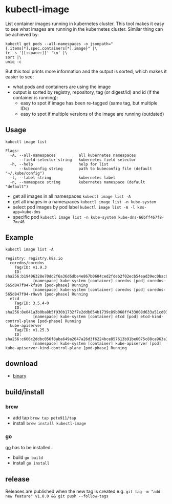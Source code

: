 # kubectl-image
List container images running in kubernetes cluster. This tool makes it easy to see what images are running in the
kubernetes cluster. Similar thing can be achieved by:

```
kubectl get pods --all-namespaces -o jsonpath="{.items[*].spec.containers[*].image}" |\
tr -s '[[:space:]]' '\n' |\
sort |\
uniq -c
```

But this tool prints more information and the output is sorted, which makes it easier to see:
- what pods and containers are using the image
- output is sorted by registry, repository, tag (or digest/id) and id (if the container is running):
  - easy to spot if image has been re-tagged (same tag, but multiple IDs)
  - easy to spot if multiple versions of the image are running (outdated)

## Usage

```
kubectl image list

Flags:
  -A, --all-namespaces          all kubernetes namespaces
      --field-selector string   kubernetes field selector
  -h, --help                    help for list
      --kubeconfig string       path to kubeconfig file (default "~/.kube/config")
  -l, --label string            kubernetes label
  -n, --namespace string        kubernetes namespace (default "default")
```

- get all images in all namespaces `kubectl image list -A`
- get all images in a namespaces `kubectl image list -n kube-system`
- select pod images by pod label `kubectl image list -A -l k8s-app=kube-dns`
- specific pod `kubectl image list -n kube-system kube-dns-66bff467f8-7mz46`

## Example

```
kubectl image list -A

registry: registry.k8s.io
  coredns/coredns
    Tag/ID: v1.9.3
    ID:     sha256:b19406328e70dd2f6a36d6dbe4e867b0684ced2fdeb2f02ecb54ead39ec0bac0
            [namespace] kube-system [container] coredns [pod] coredns-565d847f94-kfs8m [pod-phase] Running
            [namespace] kube-system [container] coredns [pod] coredns-565d847f94-r9wvh [pod-phase] Running
  etcd
    Tag/ID: 3.5.4-0
    ID:     sha256:8e041a3b0ba8b5f930b1732f7e2ddb654b1739c89b068ff433008d633a51cd03
            [namespace] kube-system [container] etcd [pod] etcd-kind-control-plane [pod-phase] Running
  kube-apiserver
    Tag/ID: v1.25.3
    ID:     sha256:c666c2ddbc056f8aba649a2647a26d3f6224bce857613b91be6075c88ca963a1
            [namespace] kube-system [container] kube-apiserver [pod] kube-apiserver-kind-control-plane [pod-phase] Running
```

## download

- [binary](https://github.com/pete911/kubectl-image/releases)

## build/install

### brew

- add tap `brew tap pete911/tap`
- install `brew install kubectl-image`

### go

[go](https://golang.org/dl/) has to be installed.
- build `go build`
- install `go install`

## release

Releases are published when the new tag is created e.g.
`git tag -m "add new feature" v1.0.0 && git push --follow-tags`
